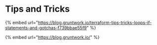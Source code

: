 # Tips and Tricks

{% embed url="https://blog.gruntwork.io/terraform-tips-tricks-loops-if-statements-and-gotchas-f739bbae55f9" %}

{% embed url="https://blog.gruntwork.io/" %}

